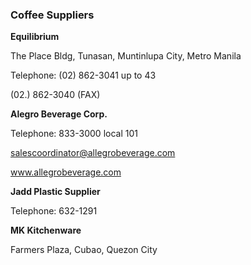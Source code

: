 ### Coffee Suppliers


**Equilibrium**

The Place Bldg, Tunasan, Muntinlupa City, Metro Manila

Telephone: (02) 862-3041 up to 43

(02.) 862-3040 (FAX)


**Alegro Beverage Corp.**

Telephone: 833-3000 local 101

salescoordinator@allegrobeverage.com

www.allegrobeverage.com


**Jadd Plastic Supplier**

Telephone: 632-1291


**MK Kitchenware**

Farmers Plaza, Cubao, Quezon City
